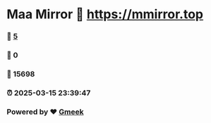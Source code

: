 # Maa Mirror :link: https://mmirror.top 
### :page_facing_up: [5](https://mmirror.top/tag.html) 
### :speech_balloon: 0 
### :hibiscus: 15698 
### :alarm_clock: 2025-03-15 23:39:47 
### Powered by :heart: [Gmeek](https://github.com/Meekdai/Gmeek)
